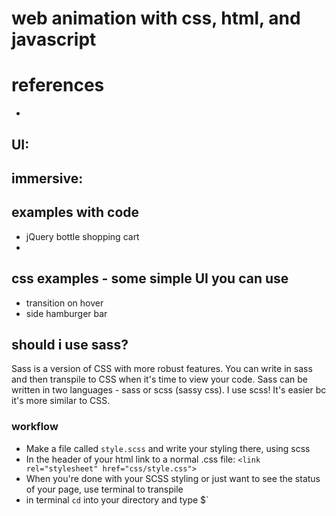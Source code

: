 # web animation with css, html, and javascript

# references
- 
## UI:

## immersive:

## examples with code
- jQuery bottle shopping cart
- 

## css examples - some simple UI you can use
- transition on hover
- side hamburger bar

## should i use sass?
Sass is a version of CSS with more robust features. You can write in sass and then transpile to CSS when it's time to view your code. Sass can be written in two languages - sass or scss (sassy css). I use scss! It's easier bc it's more similar to CSS.

### workflow
- Make a file called `style.scss` and write your styling there, using scss
- In the header of your html link to a normal .css file: `<link rel="stylesheet" href="css/style.css">`
- When you're done with your SCSS styling or just want to see the status of your page, use terminal to transpile
- in terminal `cd` into your directory and type $`





